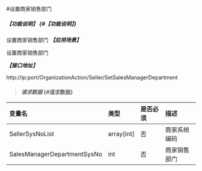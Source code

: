 #设置商家销售部门
##### _【功能说明】_ {#【功能说明】}
设置商家销售部门
_**【应用场景】**_

设置商家销售部门


_**【接口地址】**_

http://ip:port/OrganizationAction/Seller/SetSalesManagerDepartment

> #### _请求数据_ {#请求数据}

| 变量名 | 类型 | 是否必须 | 描述 |
| :--- | :--- | :--- | :--- |
| SellerSysNoList |array[int] | 否 | 商家系统编码 |
|SalesManagerDepartmentSysNo| int | 否 |商家销售部门|

